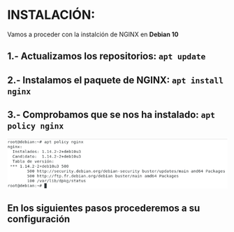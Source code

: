 # INSTALACIÓN:

Vamos a proceder con la instalción de NGINX en **Debian 10**

## 1.- Actualizamos los repositorios: ``` apt update ```

## 2.- Instalamos el paquete de NGINX: ``` apt install nginx ```

## 3.- Comprobamos que se nos ha instalado: ``` apt policy nginx ```
  ![1.png](https://github.com/Juanrdls/NGINX/blob/main/Capturas/1.PNG)
  
## En los siguientes pasos procederemos a su configuración
